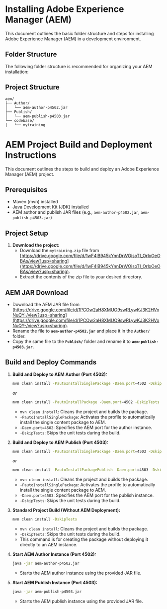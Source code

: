 # Installing Adobe Experience Manager (AEM)

This document outlines the basic folder structure and steps for installing Adobe Experience Manager (AEM) in a development environment.

## Folder Structure

The following folder structure is recommended for organizing your AEM installation:

## Project Structure
```
aem/
├── Author/
│   └── aem-author-p4502.jar
├── Publish/
│   └── aem-publish-p4503.jar
└── codebase/
|   └── mytraining
```

# AEM Project Build and Deployment Instructions

This document outlines the steps to build and deploy an Adobe Experience Manager (AEM) project.

## Prerequisites

* Maven (mvn) installed
* Java Development Kit (JDK) installed
* AEM author and publish JAR files (e.g., `aem-author-p4502.jar`, `aem-publish-p4503.jar`)

## Project Setup

1.  **Download the project:**
    * Download the `mytraining.zip` file from [https://drive.google.com/file/d/1wF4lB945kYnnDrWOisoTI_OrIxOeOBAs/view?usp=sharing](https://drive.google.com/file/d/1wF4lB945kYnnDrWOisoTI_OrIxOeOBAs/view?usp=sharing).
    * Extract the contents of the zip file to your desired directory.
  
## AEM JAR Download

* Download the AEM JAR file from [https://drive.google.com/file/d/1PCOw2aH8XMUO9swRLywKJ3K2HVxNuQY-/view?usp=sharing](https://drive.google.com/file/d/1PCOw2aH8XMUO9swRLywKJ3K2HVxNuQY-/view?usp=sharing).
* Rename the file to **`aem-author-p4502.jar`** and place it in the **`Author/`** folder.
* Copy the same file to the **`Publish/`** folder and rename it to **`aem-publish-p4503.jar`**.


## Build and Deploy Commands

1.  **Build and Deploy to AEM Author (Port 4502):**

    ```bash
    mvn clean install -PautoInstallSinglePackage -Daem.port=4502 -DskipTests
    ```
    *or*
    ```bash
    mvn clean install -PautoInstallPackage -Daem.port=4502 -DskipTests
    ```

    * `mvn clean install`: Cleans the project and builds the package.
    * `-PautoInstallSinglePackage`: Activates the profile to automatically install the single content package to AEM.
    * `-Daem.port=4502`: Specifies the AEM port for the author instance.
    * `-DskipTests`: Skips the unit tests during the build.

2.  **Build and Deploy to AEM Publish (Port 4503):**

    ```bash
    mvn clean install -PautoInstallSinglePackage -Daem.port=4503 -DskipTests
    ```
    *or*
    ```bash
    mvn clean install -PautoInstallPackagePublish -Daem.port=4503 -DskipTests
    ```

    * `mvn clean install`: Cleans the project and builds the package.
    * `-PautoInstallSinglePackage`: Activates the profile to automatically install the single content package to AEM.
    * `-Daem.port=4503`: Specifies the AEM port for the publish instance.
    * `-DskipTests`: Skips the unit tests during the build.

3.  **Standard Project Build (Without AEM Deployment):**

    ```bash
    mvn clean install -DskipTests
    ```

    * `mvn clean install`: Cleans the project and builds the package.
    * `-DskipTests`: Skips the unit tests during the build.
    * This command is for creating the package without deploying it directly to an AEM instance.

5.  **Start AEM Author Instance (Port 4502):**

    ```bash
    java -jar aem-author-p4502.jar
    ```

    * Starts the AEM author instance using the provided JAR file.

6.  **Start AEM Publish Instance (Port 4503):**

    ```bash
    java -jar aem-publish-p4503.jar
    ```

    * Starts the AEM publish instance using the provided JAR file.

